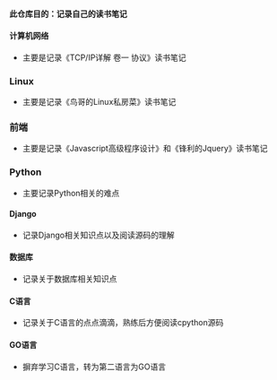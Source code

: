 #### 此仓库目的：记录自己的读书笔记



#### 计算机网络
* 主要是记录《TCP/IP详解 卷一 协议》读书笔记


### Linux
* 主要是记录《鸟哥的Linux私房菜》读书笔记

### 前端

* 主要是记录《Javascript高级程序设计》和《锋利的Jquery》读书笔记


### Python
* 主要记录Python相关的难点


#### Django
* 记录Django相关知识点以及阅读源码的理解


#### 数据库
* 记录关于数据库相关知识点

#### C语言
* 记录关于C语言的点点滴滴，熟练后方便阅读cpython源码

#### GO语言
* 摒弃学习C语言，转为第二语言为GO语言

